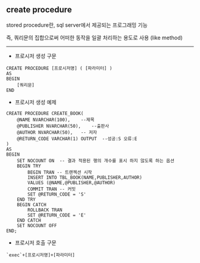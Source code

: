 ## create procedure 

stored procedure란, sql server에서 제공되는 프로그래밍 기능

즉, 쿼리문의 집합으로써 어떠한 동작을 일괄 처리하는 용도로 사용 (like method)

---

* 프로시저 생성 구문

```
CREATE PROCEDURE [프로시저명] ( [파라미터] )
AS 
BEGIN
	[쿼리문]
END
```

* 프로시저 생성 예제

```
CREATE PROCEDURE CREATE_BOOK(
	@NAME NVARCHAR(100),	--제목
	@PUBLISHER NVARCHAR(50),	--출판사	
	@AUTHOR NVARCHAR(50),	-- 저자
	@RETURN_CODE VARCHAR(1)	OUTPUT	--성공:S 오류:E
)
AS
BEGIN
	SET NOCOUNT ON 	-- 결과 적용된 행의 개수를 표시 하지 않도록 하는 옵션
	BEGIN TRY
		BEGIN TRAN -- 트랜젝션 시작
		INSERT INTO TBL_BOOK(NAME,PUBLISHER,AUTHOR)
		VALUES (@NAME,@PUBLISHER,@AUTHOR)
		COMMIT TRAN -- 커밋
		SET @RETURN_CODE = 'S'
	END TRY
	BEGIN CATCH
		ROLLBACK TRAN
		SET @RETURN_CODE = 'E'
	END CATCH
	SET NOCOUNT OFF
END;
```

* 프로시저 호출 구문

```
`exec`+[프로시저명]+[파라미터]
```